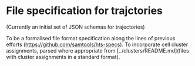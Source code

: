 # File specification for trajctories 

(Currently an initial set of JSON schemas for trajectories)

To be a formalised file format specification along the lines of previous efforts (https://github.com/samtools/hts-specs). To incorporate cell cluster assignments, parsed where appropriate from [../clusters/README.md](files with cluster assignments in a standard format).
